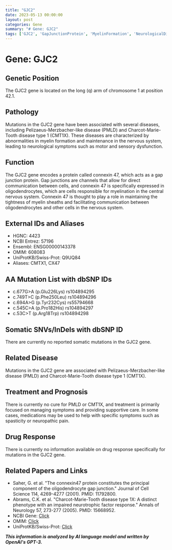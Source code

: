 ```yaml
---
title: "GJC2"
date: 2023-05-13 00:00:00
layout: post
categories: Gene
summary: "# Gene: GJC2"
tags: ['GJC2', 'GapJunctionProtein', 'MyelinFormation', 'NeurologicalDiseases', 'Connexin47', 'PMLD', 'CMT1X', 'SupportiveCare']
---
```


# Gene: GJC2

## Genetic Position
The GJC2 gene is located on the long (q) arm of chromosome 1 at position 42.1.

## Pathology 
Mutations in the GJC2 gene have been associated with several diseases, including Pelizaeus-Merzbacher-like disease (PMLD) and Charcot-Marie-Tooth disease type 1 (CMT1X). These diseases are characterized by abnormalities in myelin formation and maintenance in the nervous system, leading to neurological symptoms such as motor and sensory dysfunction.

## Function
The GJC2 gene encodes a protein called connexin 47, which acts as a gap junction protein. Gap junctions are channels that allow for direct communication between cells, and connexin 47 is specifically expressed in oligodendrocytes, which are cells responsible for myelination in the central nervous system. Connexin 47 is thought to play a role in maintaining the tightness of myelin sheaths and facilitating communication between oligodendrocytes and other cells in the nervous system.

## External IDs and Aliases
- HGNC: 4423
- NCBI Entrez: 57196
- Ensembl: ENSG00000143378
- OMIM: 608083
- UniProtKB/Swiss-Prot: Q9UQ84
- Aliases: CMTX1, CX47

## AA Mutation List with dbSNP IDs
- c.677G>A (p.Glu226Lys) rs104894295
- c.749T>C (p.Phe250Leu) rs104894296
- c.694A>G (p.Tyr232Cys) rs55794668
- c.545C>A (p.Pro182His) rs104894297
- c.53C>T (p.Arg18Trp) rs104894298

## Somatic SNVs/InDels with dbSNP ID
There are currently no reported somatic mutations in the GJC2 gene.

## Related Disease 
Mutations in the GJC2 gene are associated with Pelizaeus-Merzbacher-like disease (PMLD) and Charcot-Marie-Tooth disease type 1 (CMT1X).

## Treatment and Prognosis
There is currently no cure for PMLD or CMT1X, and treatment is primarily focused on managing symptoms and providing supportive care. In some cases, medications may be used to help with specific symptoms such as spasticity or neuropathic pain.

## Drug Response 
There is currently no information available on drug response specifically for mutations in the GJC2 gene.

## Related Papers and Links
- Saher, G. et al. "The connexin47 protein constitutes the principal component of the oligodendrocyte gap junction." Journal of Cell Science 114, 4269-4277 (2001). PMID: 11792800.
- Abrams, C.K. et al. "Charcot-Marie-Tooth disease type 1X: A distinct phenotype with an impaired neurotrophic factor response." Annals of Neurology 57, 273-277 (2005). PMID: 15668952.
- NCBI Gene: [Click](https://www.ncbi.nlm.nih.gov/gene/57196)
- OMIM: [Click](https://www.omim.org/entry/608083)
- UniProtKB/Swiss-Prot: [Click](https://www.uniprot.org/uniprot/Q9UQ84)

**_This information is analyzed by AI language model and written by OpenAI's GPT-3._**